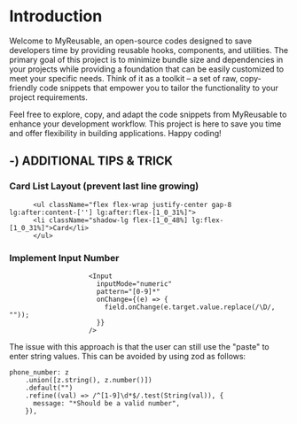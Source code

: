 # Introduction 
Welcome to MyReusable, an open-source codes designed to save developers time by providing reusable hooks, components, and utilities. The primary goal of this project is to minimize bundle size and dependencies in your projects while providing a foundation that can be easily customized to meet your specific needs. Think of it as a toolkit – a set of raw, copy-friendly code snippets that empower you to tailor the functionality to your project requirements.

Feel free to explore, copy, and adapt the code snippets from MyReusable to enhance your development workflow. This project is here to save you time and offer flexibility in building applications. Happy coding!

## -) ADDITIONAL TIPS & TRICK

### Card List Layout (prevent last line growing)
```
      <ul className="flex flex-wrap justify-center gap-8 lg:after:content-[''] lg:after:flex-[1_0_31%]">
      <li className="shadow-lg flex-[1_0_48%] lg:flex-[1_0_31%]">Card</li>
      </ul>

```

### Implement Input Number 
```
                    <Input
                      inputMode="numeric"
                      pattern="[0-9]*"
                      onChange={(e) => {
                        field.onChange(e.target.value.replace(/\D/, ""));
                      }}
                    />
```
The issue with this approach is that the user can still use the "paste" to enter string values. This can be avoided by using zod as follows:
```
phone_number: z
    .union([z.string(), z.number()])
    .default("")
    .refine((val) => /^[1-9]\d*$/.test(String(val)), {
      message: "*Should be a valid number",
    }),
```
